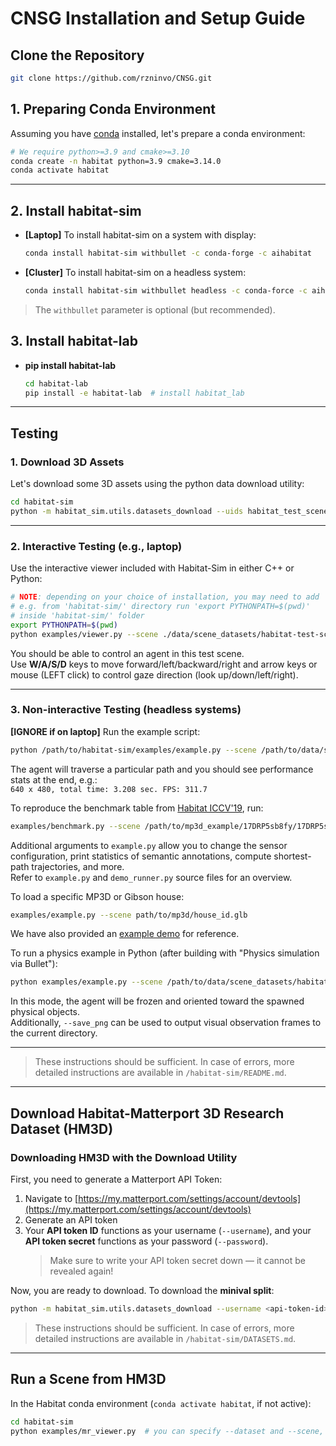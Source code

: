 # CNSG Installation and Setup Guide

## Clone the Repository

```bash
git clone https://github.com/rzninvo/CNSG.git
```


## 1. Preparing Conda Environment

Assuming you have [conda](https://docs.conda.io/projects/conda/en/latest/user-guide/install/) installed, let's prepare a conda environment:

```bash
# We require python>=3.9 and cmake>=3.10
conda create -n habitat python=3.9 cmake=3.14.0
conda activate habitat
```

---

## 2. Install habitat-sim

- **[Laptop]** To install habitat-sim on a system with display:
  ```bash
  conda install habitat-sim withbullet -c conda-forge -c aihabitat
  ```

- **[Cluster]** To install habitat-sim on a headless system:
  ```bash
  conda install habitat-sim withbullet headless -c conda-force -c aihabitat
  ```

> The `withbullet` parameter is optional (but recommended).

## 3. Install habitat-lab
- **pip install habitat-lab**
    ```bash
    cd habitat-lab
    pip install -e habitat-lab  # install habitat_lab
    ```

---

## Testing

### 1. Download 3D Assets

Let's download some 3D assets using the python data download utility:

```bash
cd habitat-sim
python -m habitat_sim.utils.datasets_download --uids habitat_test_scenes --data-path ./data
```

---

### 2. Interactive Testing (e.g., laptop)

Use the interactive viewer included with Habitat-Sim in either C++ or Python:

```bash
# NOTE: depending on your choice of installation, you may need to add '/path/to/habitat-sim' to your PYTHONPATH.
# e.g. from 'habitat-sim/' directory run 'export PYTHONPATH=$(pwd)'
# inside 'habitat-sim/' folder
export PYTHONPATH=$(pwd)
python examples/viewer.py --scene ./data/scene_datasets/habitat-test-scenes/skokloster-castle.glb
```

You should be able to control an agent in this test scene.  
Use **W/A/S/D** keys to move forward/left/backward/right and arrow keys or mouse (LEFT click) to control gaze direction (look up/down/left/right).

---

### 3. Non-interactive Testing (headless systems)

**[IGNORE if on laptop]** Run the example script:

```bash
python /path/to/habitat-sim/examples/example.py --scene /path/to/data/scene_datasets/habitat-test-scenes/skokloster-castle.glb
```

The agent will traverse a particular path and you should see performance stats at the end, e.g.:  
`640 x 480, total time: 3.208 sec. FPS: 311.7`

To reproduce the benchmark table from [Habitat ICCV'19](https://arxiv.org/abs/1904.01201), run:

```bash
examples/benchmark.py --scene /path/to/mp3d_example/17DRP5sb8fy/17DRP5sb8fy.glb
```

Additional arguments to `example.py` allow you to change the sensor configuration, print statistics of semantic annotations, compute shortest-path trajectories, and more.  
Refer to `example.py` and `demo_runner.py` source files for an overview.

To load a specific MP3D or Gibson house:
```bash
examples/example.py --scene path/to/mp3d/house_id.glb
```

We have also provided an [example demo](https://aihabitat.org/docs/habitat-lab/habitat-lab-demo.html) for reference.

To run a physics example in Python (after building with "Physics simulation via Bullet"):

```bash
python examples/example.py --scene /path/to/data/scene_datasets/habitat-test-scenes/skokloster-castle.glb --enable_physics
```

In this mode, the agent will be frozen and oriented toward the spawned physical objects.  
Additionally, `--save_png` can be used to output visual observation frames to the current directory.

---

> These instructions should be sufficient. In case of errors, more detailed instructions are available in `/habitat-sim/README.md`.

---

## Download Habitat-Matterport 3D Research Dataset (HM3D)

### Downloading HM3D with the Download Utility

First, you need to generate a Matterport API Token:

1. Navigate to [https://my.matterport.com/settings/account/devtools](https://my.matterport.com/settings/account/devtools)
2. Generate an API token
3. Your **API token ID** functions as your username (`--username`), and your **API token secret** functions as your password (`--password`).  
   > Make sure to write your API token secret down — it cannot be revealed again!

Now, you are ready to download. To download the **minival split**:

```bash
python -m habitat_sim.utils.datasets_download --username <api-token-id> --password <api-token-secret> --uids hm3d_minival_v0.2
```

> These instructions should be sufficient. In case of errors, more detailed instructions are available in `/habitat-sim/DATASETS.md`.

---

## Run a Scene from HM3D

In the Habitat conda environment (`conda activate habitat`, if not active):

```bash
cd habitat-sim
python examples/mr_viewer.py  # you can specify --dataset and --scene, otherwise the default is selected 
```